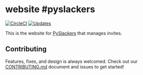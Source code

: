 # website #pyslackers

[![CircleCI](https://circleci.com/gh/pyslackers/website.svg?style=svg)](https://circleci.com/gh/pyslackers/website) [![Updates](https://pyup.io/repos/github/pyslackers/website/shield.svg)](https://pyup.io/repos/github/pyslackers/website/)

This is the website for [PySlackers](https://pyslackers.com) that manages invites.

## Contributing

Features, fixes, and design is always welcomed. Check out our [CONTRIBUTING.md](CONTRIBUTING.md) document and issues to get started!
